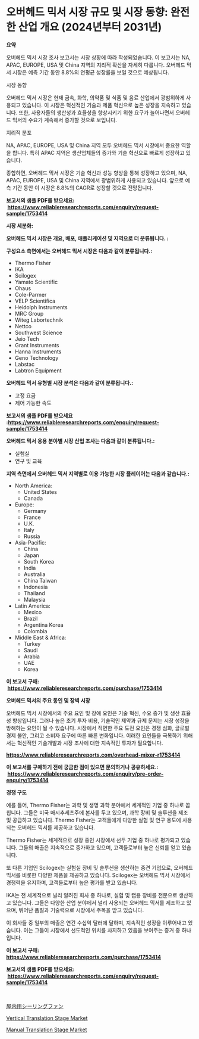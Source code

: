 <p><h1>오버헤드 믹서 시장 규모 및 시장 동향: 완전한 산업 개요 (2024년부터 2031년)</h1></p><p><strong>요약</strong></p>
<p><p>오버헤드 믹서 시장 조사 보고서는 시장 상황에 따라 작성되었습니다. 이 보고서는 NA, APAC, EUROPE, USA 및 China 지역의 지리적 확산을 자세히 다룹니다. 오버헤드 믹서 시장은 예측 기간 동안 8.8%의 연평균 성장률을 보일 것으로 예상됩니다.</p><p>시장 동향</p><p>오버헤드 믹서 시장은 현재 금속, 화학, 의약품 및 식품 및 음료 산업에서 광범위하게 사용되고 있습니다. 이 시장은 혁신적인 기술과 제품 혁신으로 높은 성장을 지속하고 있습니다. 또한, 사용자들의 생산성과 효율성을 향상시키기 위한 요구가 늘어나면서 오버헤드 믹서의 수요가 계속해서 증가할 것으로 보입니다.</p><p>지리적 분포</p><p>NA, APAC, EUROPE, USA 및 China 지역 모두 오버헤드 믹서 시장에서 중요한 역할을 합니다. 특히 APAC 지역은 생산업체들의 증가와 기술 혁신으로 빠르게 성장하고 있습니다.</p><p>종합하면, 오버헤드 믹서 시장은 기술 혁신과 성능 향상을 통해 성장하고 있으며, NA, APAC, EUROPE, USA 및 China 지역에서 광범위하게 사용되고 있습니다. 앞으로 예측 기간 동안 이 시장은 8.8%의 CAGR로 성장할 것으로 전망됩니다.</p></p>
<p><strong>보고서의 샘플 PDF를 받으세요: &nbsp;<a href="https://www.reliableresearchreports.com/enquiry/request-sample/1753414">https://www.reliableresearchreports.com/enquiry/request-sample/1753414</a></strong></p>
<p><strong>시장 세분화:</strong></p>
<p><strong> 오버헤드 믹서 시장은 개요, 배포, 애플리케이션 및 지역으로 더 분류됩니다. :</strong></p>
<p><strong>구성요소 측면에서는 오버헤드 믹서 시장은 다음과 같이 분류됩니다.:</strong></p>
<p><ul><li>Thermo Fisher</li><li>IKA</li><li>Scilogex</li><li>Yamato Scientific</li><li>Ohaus</li><li>Cole-Parmer</li><li>VELP Scientifica</li><li>Heidolph Instruments</li><li>MRC Group</li><li>Witeg Labortechnik</li><li>Nettco</li><li>Southwest Science</li><li>Jeio Tech</li><li>Grant Instruments</li><li>Hanna Instruments</li><li>Geno Technology</li><li>Labstac</li><li>Labtron Equipment</li></ul></p>
<p><strong> 오버헤드 믹서 유형별 시장 분석은 다음과 같이 분류됩니다.:</strong></p>
<p><ul><li>고정 요금</li><li>제어 가능한 속도</li></ul></p>
<p><strong>보고서의 샘플 PDF를 받으세요 :<a href="https://www.reliableresearchreports.com/enquiry/request-sample/1753414">https://www.reliableresearchreports.com/enquiry/request-sample/1753414</a></strong></p>
<p><strong> 오버헤드 믹서 응용 분야별 시장 산업 조사는 다음과 같이 분류됩니다.:</strong></p>
<p><ul><li>실험실</li><li>연구 및 교육</li></ul></p>
<p><strong>지역 측면에서 오버헤드 믹서 지역별로 이용 가능한 시장 플레이어는 다음과 같습니다.:</strong></p>
<p><ul>
    <li>
        North America:
        <ul>
            <li>United States</li>
            <li>Canada</li>
        </ul>
    </li>
    <li>
        Europe:
        <ul>
            <li>Germany</li>
            <li>France</li>
            <li>U.K.</li>
            <li>Italy</li>
            <li>Russia</li>
        </ul>
    </li>
    <li>
        Asia-Pacific:
        <ul>
            <li>China</li>
            <li>Japan</li>
            <li>South Korea</li>
            <li>India</li>
            <li>Australia</li>
            <li>China Taiwan</li>
            <li>Indonesia</li>
            <li>Thailand</li>
            <li>Malaysia</li>
        </ul>
    </li>
    <li>
        Latin America:
        <ul>
            <li>Mexico</li>
            <li>Brazil</li>
            <li>Argentina Korea</li>
            <li>Colombia</li>
        </ul>
    </li>
    <li>
        Middle East & Africa:
        <ul>
            <li>Turkey</li>
            <li>Saudi</li>
            <li>Arabia</li>
            <li>UAE</li>
            <li>Korea</li>
        </ul>
    </li>
    </ul></p>
<p><strong>이 보고서 구매: &nbsp;<a href="https://www.reliableresearchreports.com/purchase/1753414">https://www.reliableresearchreports.com/purchase/1753414</a></strong></p>
<p><strong>오버헤드 믹서의 주요 동인 및 장벽 시장</strong></p>
<p><p>오버헤드 믹서 시장에서의 주요 요인 및 장애 요인은 기술 혁신, 수요 증가 및 생산 효율성 향상입니다. 그러나 높은 초기 투자 비용, 기술적인 제약과 규제 문제는 시장 성장을 방해하는 요인이 될 수 있습니다. 시장에서 직면한 주요 도전 요인은 경쟁 심화, 글로벌 경제 불안, 그리고 소비자 요구에 따른 빠른 변화입니다. 이러한 요인들을 극복하기 위해서는 혁신적인 기술개발과 시장 조사에 대한 지속적인 투자가 필요합니다.</p></p>
<p><strong><a href="https://www.reliableresearchreports.com/overhead-mixer-r1753414">https://www.reliableresearchreports.com/overhead-mixer-r1753414</a></strong></p>
<p><strong>이 보고서를 구매하기 전에 궁금한 점이 있으면 문의하거나 공유하세요.: &nbsp;<a href="https://www.reliableresearchreports.com/enquiry/pre-order-enquiry/1753414">https://www.reliableresearchreports.com/enquiry/pre-order-enquiry/1753414</a></strong></p>
<p><strong>경쟁 구도</strong></p>
<p><p>예를 들어, Thermo Fisher는 과학 및 생명 과학 분야에서 세계적인 기업 중 하나로 꼽힙니다. 그들은 미국 매시추세츠주에 본사를 두고 있으며, 과학 장비 및 솔루션을 제조 및 공급하고 있습니다. Thermo Fisher는 고객들에게 다양한 실험 및 연구 용도에 사용되는 오버헤드 믹서를 제공하고 있습니다.</p><p>Thermo Fisher는 세계적으로 성장 중인 시장에서 선두 기업 중 하나로 평가되고 있습니다. 그들의 매출은 지속적으로 증가하고 있으며, 고객들로부터 높은 신뢰를 얻고 있습니다.</p><p>또 다른 기업인 Scilogex는 실험실 장비 및 솔루션을 생산하는 중견 기업으로, 오버헤드 믹서를 비롯한 다양한 제품을 제공하고 있습니다. Scilogex는 오버헤드 믹서 시장에서 경쟁력을 유지하며, 고객들로부터 높은 평가를 받고 있습니다.</p><p>IKA는 전 세계적으로 널리 알려진 회사 중 하나로, 실험 및 랩용 장비를 전문으로 생산하고 있습니다. 그들은 다양한 산업 분야에서 널리 사용되는 오버헤드 믹서를 제조하고 있으며, 뛰어난 품질과 기술력으로 시장에서 주목을 받고 있습니다.</p><p>이 회사들 중 일부의 매출은 연간 수십억 달러에 달하며, 지속적인 성장을 이루어내고 있습니다. 이는 그들이 시장에서 선도적인 위치를 차지하고 있음을 보여주는 증거 중 하나입니다.</p></p>
<p><strong>이 보고서 구매: &nbsp; <a href="https://www.reliableresearchreports.com/purchase/1753414">https://www.reliableresearchreports.com/purchase/1753414</a></strong></p>
<p><strong>보고서의 샘플 PDF를 받으세요: &nbsp;<a href="https://www.reliableresearchreports.com/enquiry/request-sample/1753414">https://www.reliableresearchreports.com/enquiry/request-sample/1753414</a></strong><strong></strong></p>
<p>&nbsp;</p>
<p><p><a href="https://github.com/schmahlson/Market-Research-Report-List-1/blob/main/651537228176.md">屋内用シーリングファン</a></p><p><a href="https://github.com/pgtimber/Market-Research-Report-List-2/blob/main/vertical-translation-stage-market.md">Vertical Translation Stage Market</a></p><p><a href="https://github.com/lataunyatinikmelvin59ilbd0dv/Market-Research-Report-List-2/blob/main/manual-translation-stage-market.md">Manual Translation Stage Market</a></p></p>